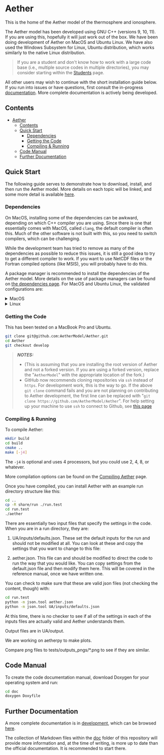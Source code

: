# Aether

This is the home of the Aether model of the thermosphere and ionosphere.

The Aether model has been developed using GNU C++ (versions 9, 10, 11). If you
are using this, hopefully it will just work out of the box. We have been doing
development of Aether on MacOS and Ubuntu Linux.  We have also used the Windows
Subsystem for Linux, Ubuntu distribution, which works similarly to the native
Linux distribution.

> If you are a student and don't know how to work with a large code base (i.e.,
multiple source codes in multiple directories), you may consider starting within
the [Students](doc/student.md) page.

All other users may wish to continue with the short installation guide below. If
you run into issues or have questions, first consult the in-progress
[documentation](doc/README.md). More complete documentation is actively being
developed.

## Contents

- [Aether](#aether)
  - [Contents](#contents)
  - [Quick Start](#quick-start)
    - [Dependencies](#dependencies)
    - [Getting the Code](#getting-the-code)
    - [Compiling \& Running](#compiling--running)
  - [Code Manual](#code-manual)
  - [Further Documentation](#further-documentation)

## Quick Start

The following guide serves to demonstrate how to download, install, and then run
the Aether model. More details on each topic will be linked, and some more
detail is available [here](doc/README.md).

### Dependencies

On MacOS, installing some of the dependencies can be awkward, depending on which
C++ compiler you are using. Since there is one that essentially comes with
MacOS, called `clang`, the default compiler is often this.  Much of the other
software is not built with this, so you need to switch compilers, which can be
challenging.

While the development team has tried to remove as many of the dependencies as
possible to reduce this issues, it is still a good idea to try to get a
different compiler to work.  If you want to use NetCDF files or the Fortran
compiled options (like MSIS), you will probably have to do this.

A package manager is recommended to install the dependencies of the Aether
model. More details on the use of package managers can be found on [the
dependencies page](doc/installation/dependencies.md). For MacOS and Ubuntu Linux, the validated configurations are:

<details>
  <summary> MacOS </summary>
  
  | Dependency    | Tested version |
  |---------------|----------------|
  | armadillo     | 11.4           |
  | boost         | 1.76           |
  | cmake         | 2.24           |
  | gcc           | 10, 11         |
  | netcdf        | 4.9            |
  | netcdf-cxx4   | 4.3            |
  | nlohmann-json | 3.11           |
  | OpenBLAS      | 0.3            |
  | mpich         | 4.1            |

  MacOS has two predominant package managers: [Homebrew](https://brew.sh) and
  [MacPorts](https://www.macports.org/). Either will work.
  
</details>

<details>
  <summary> Linux </summary>
  
  | Dependency         | Tested version |
  |--------------------|----------------|
  | cmake              | 2.24           |
  | gcc                | 10, 11, 12     |
  | libarbadillo-dev   |                |
  | libblas-dev        |                |
  | libboost-dev       |                |
  | liblapack-dev      |                |
  | libnetcdf-dev      |                |
  | libnetcdf-c++4-dev |                |
  | libopenmpi-dev     |                |
  | nlohmann-json3-dev |                |
  | openmpi-bin        | same as gcc    |

  The specific package manager to use depends on which distribution of Linux
  Aether is installed on. More details on Linux package managers can be found
  [here, for
  example](https://www.linode.com/docs/guides/linux-package-management-overview/#comparison-of-package-managers).

</details>

### Getting the Code

This has been tested on a MacBook Pro and Ubuntu.

```bash
git clone git@github.com:AetherModel/Aether.git
cd Aether
git checkout develop
```

> ***NOTES:***
>
> - (This is assuming that you are installing the root version of Aether and not
a forked version.  If you are using a forked version, replace the
"`AetherModel`" with the appropriate location of the fork.)
> - GitHub now recommends cloning repositories via `ssh` instead of `https`. For
development work, this is the way to go. If the above `git clone` command fails
and you are not planning on contributing to Aether development, the first line
can be replaced with "`git clone https://github.com/AetherModel/Aether`". For
help setting up your machine to use `ssh` to connect to Github, see [this
page](https://docs.github.com/en/authentication/connecting-to-github-with-ssh)

### Compiling & Running

To compile Aether:

```bash
mkdir build
cd build
cmake ..
make [-j4]
```

The `-j4` is optional and uses 4 processors, but you could use 2, 4, 8, or
whatever.

More compilation options can be found on the [Compiling
Aether](doc/installation/build_opts.md) page.

Once you have compiled, you can install Aether with an example run directory
structure like this:

```bash
cd ..
cp -R share/run ./run.test
cd run.test
./aether
```

There are essentially two input files that specify the settings in the code.
When you are in a run directory, they are:

1. UA/inputs/defaults.json.  These set the default inputs for the run and should
not be modified at all.  You can look at these and copy the settings that you
want to change to this file:

2. aether.json.  This file can and should be modified to direct the code to run
the way that you would like.  You can copy settings from the default.json file
and then modify them here. This will be covered in the reference manual, once we
have written one.

You can check to make sure that these are valid json files (not checking the
content, though) with:

```bash
cd run.test
python -m json.tool aether.json
python -m json.tool UA/inputs/defaults.json
```

At this time, there is no checker to see if all of the settings in each of the
inputs files are actually valid and Aether understands them.

Output files are in UA/output.

We are working on aetherpy to make plots.

Compare png files to tests/outputs_pngs/*.png to see if they are similar.

## Code Manual

To create the code documentation manual, download Doxygen for your operating
system and run:

```bash
cd doc
doxygen Doxyfile
```

## Further Documentation

A more complete documentation is in
[development](https://github.com/AetherModel/AetherDocumentation), which can be
browsed [here](https://aetherdocumentation.rtfd.io/).

The collection of Markdown files within the [doc](doc/README.md) folder of this
repository will provide more information and, at the time of writing, is more up
to date than the official documentation. It is recommended to start there.
